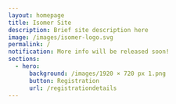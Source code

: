 ```yaml
---
layout: homepage
title: Isomer Site
description: Brief site description here
image: /images/isomer-logo.svg
permalink: /
notification: More info will be released soon!
sections:
  - hero:
      background: /images/1920 × 720 px 1.png
      button: Registration
      url: /registrationdetails
---
```

